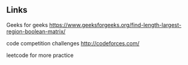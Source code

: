 ## Links

Geeks for geeks
https://www.geeksforgeeks.org/find-length-largest-region-boolean-matrix/

code competition challenges
http://codeforces.com/

leetcode for more practice
